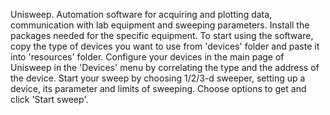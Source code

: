 Unisweep. Automation software for acquiring and plotting data, communication with lab equipment and sweeping parameters. Install the packages needed for the specific equipment.
To start using the software, copy the type of devices you want to use from 'devices' folder and paste it into 'resources' folder. 
Configure your devices in the main page of Unisweep in the 'Devices' menu by correlating the type and the address of the device.
Start your sweep by choosing 1/2/3-d sweeper, setting up a device, its parameter and limits of sweeping. Choose options to get and click 'Start sweep'.
